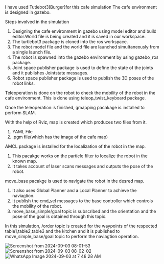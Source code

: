I have used Tutlebot3(Burger)for this cafe simulation
The cafe environment is designed in gazebo.



Steps involved in the simulation
1) Designing the cafe environment in gazebo using model editor and build editor.World file is being created and it is saved in our workspace.
2) The turtlebot3 package is cloned into  the ros workspace.
3) The robot model file and the world file are launched simultaneously from a single launch file.
4) The robot is spawned into the gazebo environment by using gazebo_ros package.
5) Joint  space publisher package is used to define the state of the joints and it publishes Jointstate messages.
6) Robot space publisher package is used to publish the 3D poses of the robot links.

Teleoperation is  done on the robot to check the mobility of the robot in the cafe environment. This is done using teleop_twist_keyboard package.

Once the teleoperation is finished, gmapping pacakage is installed to perform SLAM.

With the help of Rviz, map is created which produces two files from it.
   1) YAML File
   2) .pgm file(which has the image of the cafe map)


 AMCL package is installed for the localization of the robot in the map.
   1) This pacakge works on the particle filter to localize the robot in the known map.
   2) It takes account of laser scans messages and outputs the pose of the robot.

move_base pacakge is used to navigate the robot in the desred map.
  1) It also uses Global Planner and a Local Planner to achieve the naviagtion.
  2) It publish the cmd_vel messages to the base controller which controls the mobility of the robot.
  3) move_base_simple/goal topic is subscribed and the orientation and the pose of the goal is obtained through this topic.



In this simulation, /order topic is created for the waypoints of the respected table1,table2,table3 and the kitchen and it is published to move_simple_base/goal topic  to perform the naviagtion operation.

![Screenshot from 2024-09-03 08-01-53](https://github.com/user-attachments/assets/1a1c38c0-9ccf-459c-80d7-8f53b4ad3319) ![Screenshot from 2024-09-03 08-02-02](https://github.com/user-attachments/assets/fca31a09-84fb-4327-af24-01ddceaea320) ![WhatsApp Image 2024-09-03 at 7 48 28 AM](https://github.com/user-attachments/assets/b5d4ceae-1fcd-4984-a443-56603b3d8ce9) 




      


    


